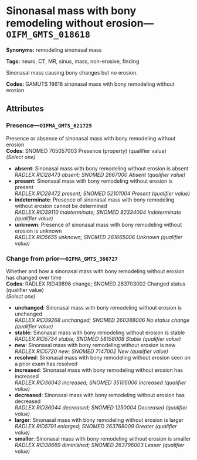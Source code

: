 # Sinonasal mass with bony remodeling without erosion—`OIFM_GMTS_018618`

**Synonyms:** remodeling sinonasal mass

**Tags:** neuro, CT, MR, sinus, mass, non-erosive, finding

Sinonasal mass causing bony changes but no erosion.

**Codes:** GAMUTS 18618 sinonasal mass with bony remodeling without erosion

## Attributes

### Presence—`OIFMA_GMTS_621725`

Presence or absence of sinonasal mass with bony remodeling without erosion  
**Codes**: SNOMED 705057003 Presence (property) (qualifier value)  
*(Select one)*

- **absent**: Sinonasal mass with bony remodeling without erosion is absent  
_RADLEX RID28473 absent; SNOMED 2667000 Absent (qualifier value)_
- **present**: Sinonasal mass with bony remodeling without erosion is present  
_RADLEX RID28472 present; SNOMED 52101004 Present (qualifier value)_
- **indeterminate**: Presence of sinonasal mass with bony remodeling without erosion cannot be determined  
_RADLEX RID39110 indeterminate; SNOMED 82334004 Indeterminate (qualifier value)_
- **unknown**: Presence of sinonasal mass with bony remodeling without erosion is unknown  
_RADLEX RID5655 unknown; SNOMED 261665006 Unknown (qualifier value)_

### Change from prior—`OIFMA_GMTS_366727`

Whether and how a sinonasal mass with bony remodeling without erosion has changed over time  
**Codes**: RADLEX RID49896 change; SNOMED 263703002 Changed status (qualifier value)  
*(Select one)*

- **unchanged**: Sinonasal mass with bony remodeling without erosion is unchanged  
_RADLEX RID39268 unchanged; SNOMED 260388006 No status change (qualifier value)_
- **stable**: Sinonasal mass with bony remodeling without erosion is stable  
_RADLEX RID5734 stable; SNOMED 58158008 Stable (qualifier value)_
- **new**: Sinonasal mass with bony remodeling without erosion is new  
_RADLEX RID5720 new; SNOMED 7147002 New (qualifier value)_
- **resolved**: Sinonasal mass with bony remodeling without erosion seen on a prior exam has resolved  
- **increased**: Sinonasal mass with bony remodeling without erosion has increased  
_RADLEX RID36043 increased; SNOMED 35105006 Increased (qualifier value)_
- **decreased**: Sinonasal mass with bony remodeling without erosion has decreased  
_RADLEX RID36044 decreased; SNOMED 1250004 Decreased (qualifier value)_
- **larger**: Sinonasal mass with bony remodeling without erosion is larger  
_RADLEX RID5791 enlarged; SNOMED 263768009 Greater (qualifier value)_
- **smaller**: Sinonasal mass with bony remodeling without erosion is smaller  
_RADLEX RID38669 diminished; SNOMED 263796003 Lesser (qualifier value)_